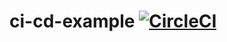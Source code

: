 # ci-cd-example [![CircleCI](https://circleci.com/gh/NadaElrayes/ci-cd-example/tree/master.svg?style=svg)](https://circleci.com/gh/NadaElrayes/ci-cd-example/tree/master)
